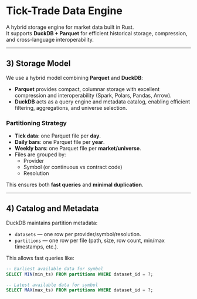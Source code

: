 # Tick-Trade Data Engine

A hybrid storage engine for market data built in Rust.  
It supports **DuckDB + Parquet** for efficient historical storage, compression, and cross-language interoperability.

---

## 3) Storage Model

We use a hybrid model combining **Parquet** and **DuckDB**:

- **Parquet** provides compact, columnar storage with excellent compression and interoperability (Spark, Polars, Pandas, Arrow).
- **DuckDB** acts as a query engine and metadata catalog, enabling efficient filtering, aggregations, and universe selection.

### Partitioning Strategy
- **Tick data**: one Parquet file per **day**.
- **Daily bars**: one Parquet file per **year**.
- **Weekly bars**: one Parquet file per **market/universe**.
- Files are grouped by:
    - Provider
    - Symbol (or continuous vs contract code)
    - Resolution

This ensures both **fast queries** and **minimal duplication**.

---

## 4) Catalog and Metadata

DuckDB maintains partition metadata:

- `datasets` — one row per provider/symbol/resolution.
- `partitions` — one row per file (path, size, row count, min/max timestamps, etc.).

This allows fast queries like:

```sql
-- Earliest available data for symbol
SELECT MIN(min_ts) FROM partitions WHERE dataset_id = ?;

-- Latest available data for symbol
SELECT MAX(max_ts) FROM partitions WHERE dataset_id = ?;